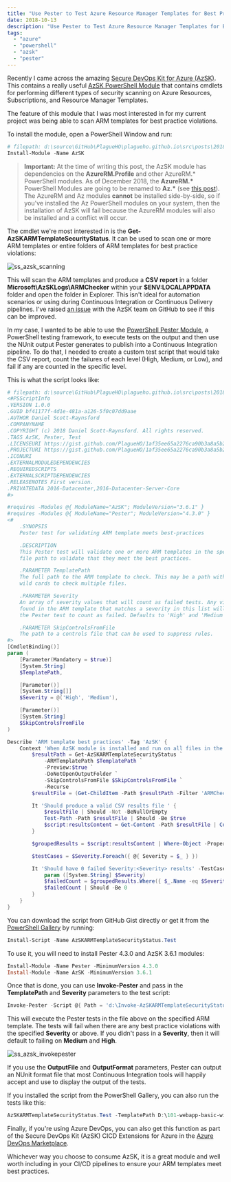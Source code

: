 ```yaml
---
title: "Use Pester to Test Azure Resource Manager Templates for Best Practices"
date: 2018-10-13
description: "Use Pester to Test Azure Resource Manager Templates for Best Practices"
tags:
  - "azure"
  - "powershell"
  - "azsk"
  - "pester"
---
```


Recently I came across the amazing [Secure DevOps Kit for Azure (AzSK)](https://azure.microsoft.com/en-gb/resources/videos/azure-friday-getting-started-with-the-secure-devops-kit-for-azure-azsk/). This contains a really useful [AzSK PowerShell Module](https://www.powershellgallery.com/packages/AzSK) that contains cmdlets for performing different types of security scanning on Azure Resources, Subscriptions, and Resource Manager Templates.

The feature of this module that I was most interested in for my current project was being able to scan ARM templates for best practice violations.

To install the module, open a PowerShell Window and run:

```powershell
# filepath: d:\source\GitHub\PlagueHO\plagueho.github.io\src\posts\2018\10\2018-10-13-use-pester-to-test-azure-resource-manager-templates-for-best-practices.md
Install-Module -Name AzSK
```

> **Important:** At the time of writing this post, the AzSK module has dependencies on the **AzureRM.Profile** and other AzureRM.\* PowerShell modules. As of December 2018, the **AzureRM.\*** PowerShell Modules are going to be renamed to **Az.\*** (see [this post](https://github.com/Azure/azure-powershell/blob/preview/documentation/announcing-az-module.md)). The AzureRM and Az modules **cannot** be installed side-by-side, so if you've installed the Az PowerShell modules on your system, then the installation of AzSK will fail because the AzureRM modules will also be installed and a conflict will occur.

The cmdlet we're most interested in is the **Get-AzSKARMTemplateSecurityStatus**. It can be used to scan one or more ARM templates or entire folders of ARM templates for best practice violations:

![ss_azsk_scanning](/assets/images/blog/ss_azsk_scanning.png)

This will scan the ARM templates and produce a **CSV report** in a folder **Microsoft\\AzSKLogs\\ARMChecker** within your **$ENV:LOCALAPPDATA** folder and open the folder in Explorer. This isn't ideal for automation scenarios or using during Continuous Integration or Continuous Delivery pipelines. I've raised [an issue](https://github.com/azsk/DevOpsKit/issues/267) with the AzSK team on GitHub to see if this can be improved.

In my case, I wanted to be able to use the [PowerShell Pester Module](https://github.com/pester/Pester), a PowerShell testing framework, to execute tests on the output and then use the NUnit output Pester generates to publish into a Continuous Integration pipeline. To do that, I needed to create a custom test script that would take the CSV report, count the failures of each level (High, Medium, or Low), and fail if any are counted in the specific level.

This is what the script looks like:

```powershell
# filepath: d:\source\GitHub\PlagueHO\plagueho.github.io\src\posts\2018\10\2018-10-13-use-pester-to-test-azure-resource-manager-templates-for-best-practices.md
<#PSScriptInfo
.VERSION 1.0.0
.GUID bf41177f-4d1e-481a-a126-5f0c07dd9aae
.AUTHOR Daniel Scott-Raynsford
.COMPANYNAME
.COPYRIGHT (c) 2018 Daniel Scott-Raynsford. All rights reserved.
.TAGS AzSK, Pester, Test
.LICENSEURI https://gist.github.com/PlagueHO/1af35ee65a2276ca90b3a8a5b224a5d4
.PROJECTURI https://gist.github.com/PlagueHO/1af35ee65a2276ca90b3a8a5b224a5d4
.ICONURI
.EXTERNALMODULEDEPENDENCIES
.REQUIREDSCRIPTS
.EXTERNALSCRIPTDEPENDENCIES
.RELEASENOTES First version.
.PRIVATEDATA 2016-Datacenter,2016-Datacenter-Server-Core
#>

#requires -Modules @{ ModuleName="AzSK"; ModuleVersion="3.6.1" }
#requires -Modules @{ ModuleName="Pester"; ModuleVersion="4.3.0" }
<#
    .SYNOPSIS
    Pester test for validating ARM template meets best-practices

    .DESCRIPTION
    This Pester test will validate one or more ARM templates in the specified
    file path to validate that they meet the best practices.

    .PARAMETER TemplatePath
    The full path to the ARM template to check. This may be a path with
    wild cards to check multiple files.

    .PARAMETER Severity
    An array of severity values that will count as failed tests. Any violation
    found in the ARM template that matches a severity in this list will cause
    the Pester test to count as failed. Defaults to 'High' and 'Medium'.

    .PARAMETER SkipControlsFromFile
    The path to a controls file that can be used to suppress rules.
#>
[CmdletBinding()]
param (
    [Parameter(Mandatory = $true)]
    [System.String]
    $TemplatePath,

    [Parameter()]
    [System.String[]]
    $Severity = @('High', 'Medium'),

    [Parameter()]
    [System.String]
    $SkipControlsFromFile
)

Describe 'ARM template best practices' -Tag 'AzSK' {
    Context 'When AzSK module is installed and run on all files in the Templates folder' {
        $resultPath = Get-AzSKARMTemplateSecurityStatus `
            -ARMTemplatePath $TemplatePath `
            -Preview:$true `
            -DoNotOpenOutputFolder `
            -SkipControlsFromFile $SkipControlsFromFile `
            -Recurse
        $resultFile = (Get-ChildItem -Path $resultPath -Filter 'ARMCheckerResults_*.csv')[0].FullName

        It 'Should produce a valid CSV results file ' {
            $resultFile | Should -Not -BeNullOrEmpty
            Test-Path -Path $resultFile | Should -Be $true
            $script:resultsContent = Get-Content -Path $resultFile | ConvertFrom-Csv
        }

        $groupedResults = $script:resultsContent | Where-Object -Property Status -EQ 'Failed' | Group-Object -Property Severity

        $testCases = $Severity.Foreach({ @{ Severity = $_ } })

        It 'Should have 0 failed Severity:<Severity> results' -TestCases $testCases {
            param ([System.String] $Severity)
            $failedCount = $groupedResults.Where({ $_.Name -eq $Severity })[0].Count
            $failedCount | Should -Be 0
        }
    }
}
```

You can download the script from GitHub Gist directly or get it from the [PowerShell Gallery](https://www.powershellgallery.com/packages/AzSKARMTemplateSecurityStatus.Test/1.0.0) by running:

```powershell
Install-Script -Name AzSKARMTemplateSecurityStatus.Test
```

To use it, you will need to install Pester 4.3.0 and AzSK 3.6.1 modules:

```powershell
Install-Module -Name Pester -MinimumVersion 4.3.0
Install-Module -Name AzSK -MinimumVersion 3.6.1
```

Once that is done, you can use **Invoke-Pester** and pass in the **TemplatePath** and **Severity** parameters to the test script:

```powershell
Invoke-Pester -Script @{ Path = 'd:\Invoke-AzSKARMTemplateSecurityStatusPesterTest.ps1'; Parameters = @{ TemplatePath = 'D:\101-webapp-basic-windows\azuredeploy.json' }}
```

This will execute the Pester tests in the file above on the specified ARM template. The tests will fail when there are any best practice violations with the specified **Severity** or above. If you didn't pass in a **Severity**, then it will default to failing on **Medium** and **High**.

![ss_azsk_invokepester](/assets/images/blog/ss_azsk_invokepester.png)

If you use the **OutputFile** and **OutputFormat** parameters, Pester can output an NUnit format file that most Continuous Integration tools will happily accept and use to display the output of the tests.

If you installed the script from the PowerShell Gallery, you can also run the tests like this:

```powershell
AzSKARMTemplateSecurityStatus.Test -TemplatePath D:\101-webapp-basic-windows\azuredeploy.json
```

Finally, if you're using Azure DevOps, you can also get this function as part of the Secure DevOps Kit (AzSK) CICD Extensions for Azure in the [Azure DevOps Marketplace](https://marketplace.visualstudio.com/items?itemName=azsdktm.AzSDK-task).

Whichever way you choose to consume AzSK, it is a great module and well worth including in your CI/CD pipelines to ensure your ARM templates meet best practices.
